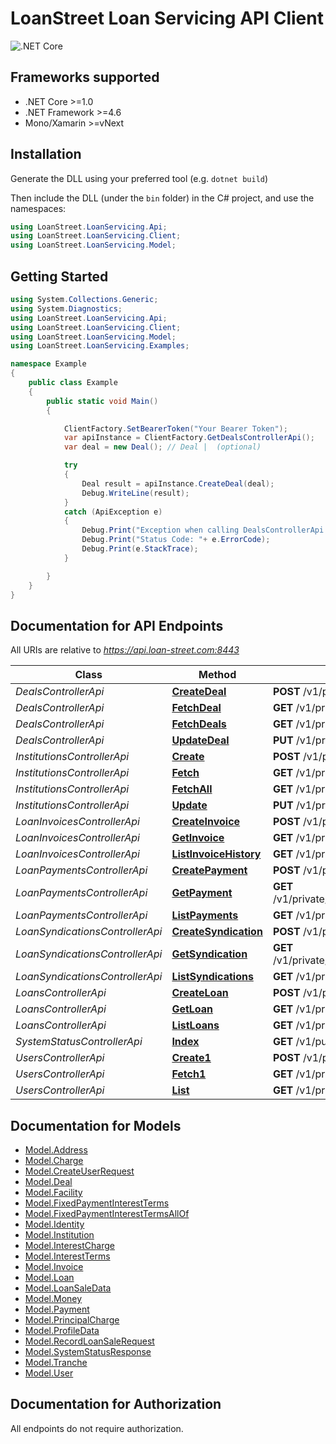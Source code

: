 # LoanStreet Loan Servicing API Client 

![.NET Core](https://github.com/loanstreet-usa/LoanServicingAPI-Client/workflows/.NET%20Core/badge.svg)

<a name="frameworks-supported"></a>
## Frameworks supported
- .NET Core >=1.0
- .NET Framework >=4.6
- Mono/Xamarin >=vNext

<a name="installation"></a>
## Installation
Generate the DLL using your preferred tool (e.g. `dotnet build`)

Then include the DLL (under the `bin` folder) in the C# project, and use the namespaces:
```csharp
using LoanStreet.LoanServicing.Api;
using LoanStreet.LoanServicing.Client;
using LoanStreet.LoanServicing.Model;
```
<a name="getting-started"></a>
## Getting Started

```csharp
using System.Collections.Generic;
using System.Diagnostics;
using LoanStreet.LoanServicing.Api;
using LoanStreet.LoanServicing.Client;
using LoanStreet.LoanServicing.Model;
using LoanStreet.LoanServicing.Examples;

namespace Example
{
    public class Example
    {
        public static void Main()
        {

            ClientFactory.SetBearerToken("Your Bearer Token");
            var apiInstance = ClientFactory.GetDealsControllerApi();
            var deal = new Deal(); // Deal |  (optional) 

            try
            {
                Deal result = apiInstance.CreateDeal(deal);
                Debug.WriteLine(result);
            }
            catch (ApiException e)
            {
                Debug.Print("Exception when calling DealsControllerApi.CreateDeal: " + e.Message );
                Debug.Print("Status Code: "+ e.ErrorCode);
                Debug.Print(e.StackTrace);
            }

        }
    }
}
```

<a name="documentation-for-api-endpoints"></a>
## Documentation for API Endpoints

All URIs are relative to *https://api.loan-street.com:8443*

Class | Method | HTTP request | Description
------------ | ------------- | ------------- | -------------
*DealsControllerApi* | [**CreateDeal**](docs/DealsControllerApi.md#createdeal) | **POST** /v1/private/deals | 
*DealsControllerApi* | [**FetchDeal**](docs/DealsControllerApi.md#fetchdeal) | **GET** /v1/private/deals/{dealId} | 
*DealsControllerApi* | [**FetchDeals**](docs/DealsControllerApi.md#fetchdeals) | **GET** /v1/private/deals | 
*DealsControllerApi* | [**UpdateDeal**](docs/DealsControllerApi.md#updatedeal) | **PUT** /v1/private/deals/{dealId} | 
*InstitutionsControllerApi* | [**Create**](docs/InstitutionsControllerApi.md#create) | **POST** /v1/private/institutions | 
*InstitutionsControllerApi* | [**Fetch**](docs/InstitutionsControllerApi.md#fetch) | **GET** /v1/private/institutions/{institutionId} | 
*InstitutionsControllerApi* | [**FetchAll**](docs/InstitutionsControllerApi.md#fetchall) | **GET** /v1/private/institutions | 
*InstitutionsControllerApi* | [**Update**](docs/InstitutionsControllerApi.md#update) | **PUT** /v1/private/institutions/{institutionId} | 
*LoanInvoicesControllerApi* | [**CreateInvoice**](docs/LoanInvoicesControllerApi.md#createinvoice) | **POST** /v1/private/loans/{loanId}/invoices | 
*LoanInvoicesControllerApi* | [**GetInvoice**](docs/LoanInvoicesControllerApi.md#getinvoice) | **GET** /v1/private/loans/{loanId}/invoices/{invoiceId} | 
*LoanInvoicesControllerApi* | [**ListInvoiceHistory**](docs/LoanInvoicesControllerApi.md#listinvoicehistory) | **GET** /v1/private/loans/{loanId}/invoices | 
*LoanPaymentsControllerApi* | [**CreatePayment**](docs/LoanPaymentsControllerApi.md#createpayment) | **POST** /v1/private/loans/{loanId}/payments | 
*LoanPaymentsControllerApi* | [**GetPayment**](docs/LoanPaymentsControllerApi.md#getpayment) | **GET** /v1/private/loans/{loanId}/payments/{paymentId} | 
*LoanPaymentsControllerApi* | [**ListPayments**](docs/LoanPaymentsControllerApi.md#listpayments) | **GET** /v1/private/loans/{loanId}/payments | 
*LoanSyndicationsControllerApi* | [**CreateSyndication**](docs/LoanSyndicationsControllerApi.md#createsyndication) | **POST** /v1/private/loans/{loanId}/syndications | 
*LoanSyndicationsControllerApi* | [**GetSyndication**](docs/LoanSyndicationsControllerApi.md#getsyndication) | **GET** /v1/private/loans/{loanId}/syndications/{institutionId} | 
*LoanSyndicationsControllerApi* | [**ListSyndications**](docs/LoanSyndicationsControllerApi.md#listsyndications) | **GET** /v1/private/loans/{loanId}/syndications | 
*LoansControllerApi* | [**CreateLoan**](docs/LoansControllerApi.md#createloan) | **POST** /v1/private/loans | 
*LoansControllerApi* | [**GetLoan**](docs/LoansControllerApi.md#getloan) | **GET** /v1/private/loans/{loanId} | 
*LoansControllerApi* | [**ListLoans**](docs/LoansControllerApi.md#listloans) | **GET** /v1/private/loans | 
*SystemStatusControllerApi* | [**Index**](docs/SystemStatusControllerApi.md#index) | **GET** /v1/public/status | 
*UsersControllerApi* | [**Create1**](docs/UsersControllerApi.md#create1) | **POST** /v1/private/users | 
*UsersControllerApi* | [**Fetch1**](docs/UsersControllerApi.md#fetch1) | **GET** /v1/private/users/{userId} | 
*UsersControllerApi* | [**List**](docs/UsersControllerApi.md#list) | **GET** /v1/private/users | 


<a name="documentation-for-models"></a>
## Documentation for Models

 - [Model.Address](docs/Address.md)
 - [Model.Charge](docs/Charge.md)
 - [Model.CreateUserRequest](docs/CreateUserRequest.md)
 - [Model.Deal](docs/Deal.md)
 - [Model.Facility](docs/Facility.md)
 - [Model.FixedPaymentInterestTerms](docs/FixedPaymentInterestTerms.md)
 - [Model.FixedPaymentInterestTermsAllOf](docs/FixedPaymentInterestTermsAllOf.md)
 - [Model.Identity](docs/Identity.md)
 - [Model.Institution](docs/Institution.md)
 - [Model.InterestCharge](docs/InterestCharge.md)
 - [Model.InterestTerms](docs/InterestTerms.md)
 - [Model.Invoice](docs/Invoice.md)
 - [Model.Loan](docs/Loan.md)
 - [Model.LoanSaleData](docs/LoanSaleData.md)
 - [Model.Money](docs/Money.md)
 - [Model.Payment](docs/Payment.md)
 - [Model.PrincipalCharge](docs/PrincipalCharge.md)
 - [Model.ProfileData](docs/ProfileData.md)
 - [Model.RecordLoanSaleRequest](docs/RecordLoanSaleRequest.md)
 - [Model.SystemStatusResponse](docs/SystemStatusResponse.md)
 - [Model.Tranche](docs/Tranche.md)
 - [Model.User](docs/User.md)


<a name="documentation-for-authorization"></a>
## Documentation for Authorization

All endpoints do not require authorization.